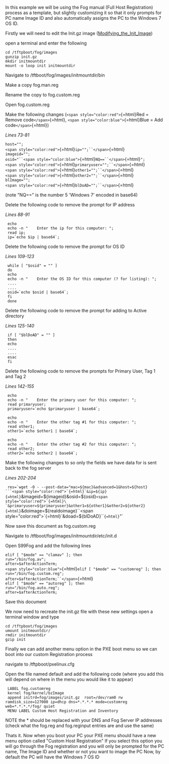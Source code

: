 In this example we will be using the Fog manual (Full Host Registration)
process as a template, but slightly customizing it so that it only
prompts for PC name Image ID and also automatically assigns the PC to
the Windows 7 OS ID.

Firstly we will need to edit the Init.gz image
([Modifying_the_Init_Image](Modifying_the_Init_Image "wikilink"))

open a terminal and enter the following

`cd /tftpboot/fog/images`\
`gunzip init.gz`\
`mkdir initmountdir`\
`mount -o loop init initmountdir`

Navigate to /tftboot/fog/images/initmountdir/bin

Make a copy fog.man.reg

Rename the copy to fog.custom.reg

Open fog.custom.reg

Make the following changes (`<span style="color:red">`{=html}Red =
Remove code`</span>`{=html}, `<span style="color:blue">`{=html}Blue =
Add code`</span>`{=html})

*Lines 73-81*

`host="";`\
`<span style="color:red">`{=html}`ip="";``</span>`{=html}\
`imageid="";`\
`osid="``<span style="color:blue">`{=html}`NQ==``</span>`{=html}`";   `\
`<span style="color:red">`{=html}`primaryuser="";``</span>`{=html}\
`<span style="color:red">`{=html}`other1="";``</span>`{=html}\
`<span style="color:red">`{=html}`other2="";``</span>`{=html}\
`blImage="";`\
`<span style="color:red">`{=html}`blDoAD="";``</span>`{=html}

(note \"NQ==\" is the number 5 \'Windows 7\' encoded in base64)

Delete the following code to remove the prompt for IP address

*Lines 88-91*

     echo
     echo -n "    Enter the ip for this computer: ";
     read ip;
     ip=`echo $ip | base64`;

Delete the following code to remove the prompt for OS ID

*Lines 109-123*

     while [ "$osid" = "" ] 
     do
     echo
     echo -n "    Enter the OS ID for this computer (? for listing): ";
     ....
     ....
     osid=`echo $osid | base64`;        
     fi
     done

Delete the following code to remove the prompt for adding to Active
directory

*Lines 125-140*

     if [ "$blDoAD" = "" ] 
     then
     echo
     ....
     ....
     esac
     fi

Delete the following code to remove the prompts for Primary User, Tag 1
and Tag 2

*Lines 142-155*

     echo
     echo -n "    Enter the primary user for this computer: ";
     read primaryuser;      
     primaryuser=`echo $primaryuser | base64`;      
            
     echo
     echo -n "    Enter the other tag #1 for this computer: ";
     read other1;   
     other1=`echo $other1 | base64`;
            
     echo
     echo -n "    Enter the other tag #2 for this computer: ";
     read other2;       
     other2=`echo $other2 | base64`;

Make the following changes to so only the fields we have data for is
sent back to the fog server

*Lines 202-204*

`` res=`wget -O - --post-data="mac=${mac}&advanced=1&host=${host} ```<span style="color:red">`{=html}`&ip=${ip}``</span>`{=html}`&imageid=${imageid}&osid=${osid}``<span style="color:red">`{=html}\
`&primaryuser=${primaryuser}&other1=${other1}&other2=${other2}``</span>`{=html}`&doimage=${realdoimage}``<span style="color:red">`{=html}`&doad=${blDoAD}``</span>`{=html}`"`

Now save this document as fog.custom.reg

Navigate to /tftboot/fog/images/initmountdir/etc/init.d

Open S99Fog and add the following lines

`elif [ "$mode" == "clamav" ]; then`\
`run="/bin/fog.av";`\
`after=$afterActionTerm;`\
`<span style="color:blue">`{=html}`elif [ "$mode" == "customreg" ]; then`\
`run="/bin/fog.custom.reg";`\
`after=$afterActionTerm;``</span>`{=html}\
`elif [ "$mode" == "autoreg" ]; then`\
`run="/bin/fog.auto.reg";`\
`after=$afterActionTerm;`

Save this document

We now need to recreate the init.gz file with these new settings open a
terminal window and type

`cd /tftpboot/fog/images`\
`umount initmountdir/`\
`rmdir initmountdir`\
`gzip init`

Finally we can add another menu option in the PXE boot menu so we can
boot into our custom Registration process

navigate to /tftpboot/pxelinux.cfg

Open the file named default and add the following code (where you add
this will depend on where in the menu you would like it to appear)

     LABEL fog.customreg
     kernel fog/kernel/bzImage
     append initrd=fog/images/init.gz  root=/dev/ram0 rw ramdisk_size=127000 ip=dhcp dns=*.*.*.* mode=customreg web=*.*.*.*/fog/ quiet
     MENU LABEL Custom Host Registration and Inventory

NOTE the \* should be replaced with your DNS and Fog Server IP addresses
(check what the fog.reg and fog.reginput entries are and use the same)

Thats it. Now when you boot your PC your PXE menu should have a new menu
option called \"Custom Host Registration\" If you select this option you
will go through the Fog registration and you will only be prompted for
the PC name, The Image ID and whether or not you want to image the PC
Now, by default the PC will have the Windows 7 OS ID
